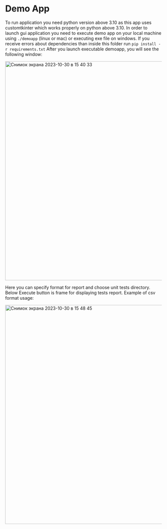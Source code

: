 # Demo App
To run application you need python version above 3.10 as this app uses customtkinter which works properly on python above 3.10. In order to launch gui application you need to execute demo app on your local machine using `./demoapp` (linux or mac) or executing exe file on windows.
If you receive errors about dependencies than inside this folder run `pip install -r requirements.txt`
After you launch executable demoapp, you will see the following window:

<img width="703" alt="Снимок экрана 2023-10-30 в 15 40 33" src="https://github.com/MaksPetrukhnoPI/PyTestPulse/assets/94057303/ad0ddf27-d69a-43ae-b335-d7f0dfbe99f6">

Here you can specify format for report and choose unit tests directory. Below Execute button is frame for displaying tests report.
Example of csv format usage:

<img width="703" alt="Снимок экрана 2023-10-30 в 15 48 45" src="https://github.com/MaksPetrukhnoPI/PyTestPulse/assets/94057303/add223e9-6e73-4eb4-b303-098dfd6136a3">

